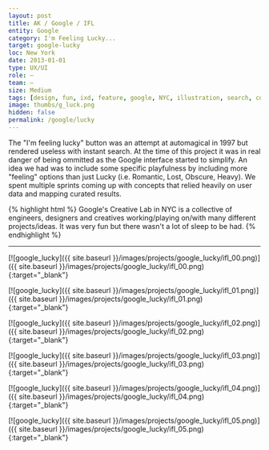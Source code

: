 ```yaml
---
layout: post
title: AK / Google / IFL
entity: Google
category: I'm Feeling Lucky...
target: google-lucky
loc: New York
date: 2013-01-01
type: UX/UI
role: –
team: –
size: Medium
tags: [design, fun, ixd, feature, google, NYC, illustration, search, concept, sprints]
image: thumbs/g_luck.png
hidden: false
permalink: /google/lucky
---
```


<div class="bg_color_none">
<div class="large_words">
The "I'm feeling lucky" button was an attempt at automagical in 1997 but rendered useless with instant search. At the time of this project it was in real danger of being ommitted as the Google interface started to simplify. An idea we had was to include some specific playfulness by including more "feeling" options than just Lucky (i.e. Romantic, Lost, Obscure, Heavy). We spent multiple sprints coming up with concepts that relied heavily on user data and mapping curated results. 
</div>
</div>


{% highlight html %}
Google's Creative Lab in NYC is a collective of engineers, designers and creatives working/playing on/with many different projects/ideas. It was very fun but there wasn't a lot of sleep to be had.
{% endhighlight %}

---


[![google_lucky]({{ site.baseurl }}/images/projects/google_lucky/ifl_00.png)]({{ site.baseurl }}/images/projects/google_lucky/ifl_00.png){:target="_blank"}

[![google_lucky]({{ site.baseurl }}/images/projects/google_lucky/ifl_01.png)]({{ site.baseurl }}/images/projects/google_lucky/ifl_01.png){:target="_blank"}

[![google_lucky]({{ site.baseurl }}/images/projects/google_lucky/ifl_02.png)]({{ site.baseurl }}/images/projects/google_lucky/ifl_02.png){:target="_blank"}

[![google_lucky]({{ site.baseurl }}/images/projects/google_lucky/ifl_03.png)]({{ site.baseurl }}/images/projects/google_lucky/ifl_03.png){:target="_blank"}

[![google_lucky]({{ site.baseurl }}/images/projects/google_lucky/ifl_04.png)]({{ site.baseurl }}/images/projects/google_lucky/ifl_04.png){:target="_blank"}

[![google_lucky]({{ site.baseurl }}/images/projects/google_lucky/ifl_05.png)]({{ site.baseurl }}/images/projects/google_lucky/ifl_05.png){:target="_blank"}


